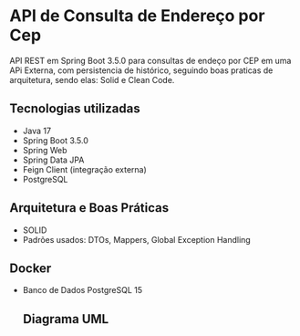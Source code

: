 # API de Consulta de Endereço por Cep

API REST em Spring Boot 3.5.0 para consultas de endeço por CEP em uma APi Externa, com persistencia de histórico, seguindo boas praticas de arquitetura, sendo elas: Solid e Clean Code.

## Tecnologias utilizadas

-  Java 17
-   Spring Boot 3.5.0
-   Spring Web
-   Spring Data JPA
-   Feign Client (integração externa)
-   PostgreSQL

## Arquitetura e Boas Práticas

* SOLID
* Padrões usados: DTOs, Mappers, Global Exception Handling

## Docker

* Banco de Dados PostgreSQL 15

  ## Diagrama UML

  
